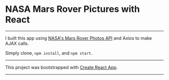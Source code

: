 

# NASA Mars Rover Pictures with React

---


I built this app using [NASA's Mars Rover Photos API](https://api.nasa.gov/api.html#MarsPhotos) and Axios to make AJAX calls.

Simply clone, `npm install`, and `npm start`.


---


This project was bootstrapped with [Create React App](https://github.com/facebookincubator/create-react-app).


---

